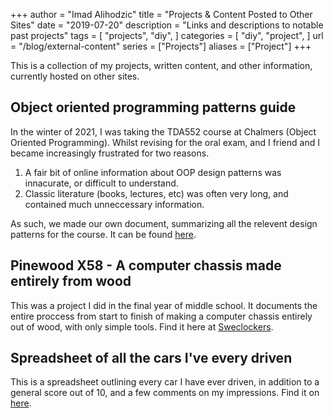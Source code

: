 +++
author = "Imad Alihodzic"
title = "Projects & Content Posted to Other Sites"
date = "2019-07-20"
description = "Links and descriptions to notable past projects"
tags = [
    "projects",
    "diy",
]
categories = [
    "diy",
    "project",
]
url = "/blog/external-content"
series = ["Projects"]
aliases = ["Project"]
+++

This is a collection of my projects, written content, and other information, currently hosted on other sites.

<!--more-->

## Object oriented programming patterns guide

In the winter of 2021, I was taking the TDA552 course at Chalmers (Object Oriented Programming). Whilst revising for the oral exam, and I friend and I became increasingly frustrated for two reasons.

1. A fair bit of online information about OOP design patterns was innacurate, or difficult to understand.
2. Classic literature (books, lectures, etc) was often very long, and contained much unneccessary information.

As such, we made our own document, summarizing all the relevent design patterns for the course. It can be found [here](https://docs.google.com/document/d/1xnfqXqUVfe49HLLmR8NmttV2_ft6sCwBEjIhSNsaDr0/edit?usp=sharing).

## Pinewood X58 - A computer chassis made entirely from wood

This was a project I did in the final year of middle school. It documents the entire proccess from start to finish of making a computer chassis entirely out of wood, with only simple tools. Find it here at [Sweclockers](https://www.sweclockers.com/galleri/14405-pinewood-x58-ett-tra-chassis).

## Spreadsheet of all the cars I've every driven

This is a spreadsheet outlining every car I have ever driven, in addition to a general score out of 10, and a few comments on my impressions. Find it on [here](https://docs.google.com/spreadsheets/d/1TrLA6vbrQVKhTiFp5SKgJQ3BWEaIaHqtV1lkgNN7Juw/edit?usp=sharing).
